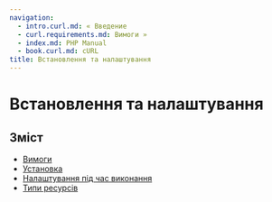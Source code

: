 ```yaml
---
navigation:
  - intro.curl.md: « Введение
  - curl.requirements.md: Вимоги »
  - index.md: PHP Manual
  - book.curl.md: cURL
title: Встановлення та налаштування
---
```

# Встановлення та налаштування

## Зміст

-   [Вимоги](curl.requirements.md)
-   [Установка](curl.installation.md)
-   [Налаштування під час виконання](curl.configuration.md)
-   [Типи ресурсів](curl.resources.md)
